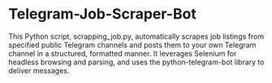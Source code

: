 # Telegram-Job-Scraper-Bot
This Python script, scrapping_job.py, automatically scrapes job listings from specified public Telegram channels and posts them to your own Telegram channel in a structured, formatted manner. It leverages Selenium for headless browsing and parsing, and uses the python-telegram-bot library to deliver messages.
